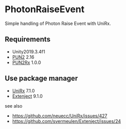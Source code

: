 # PhotonRaiseEvent

Simple handling of Photon Raise Event with UniRx.

## Requirements

- Unity2019.3.4f1
- [PUN2](https://assetstore.unity.com/packages/tools/network/pun-2-free-119922) 2.16
- [PUN2Rx](https://github.com/nekomimi-daimao/PUN2Rx/releases/tag/1.0.0) 1.0.0

## Use package manager

- [UniRx](https://assetstore.unity.com/packages/tools/integration/unirx-reactive-extensions-for-unity-17276) 7.1.0
- [Extenject](https://assetstore.unity.com/packages/tools/utilities/extenject-dependency-injection-ioc-157735) 9.1.0

see also
- https://github.com/neuecc/UniRx/issues/427
- https://github.com/svermeulen/Extenject/issues/24
